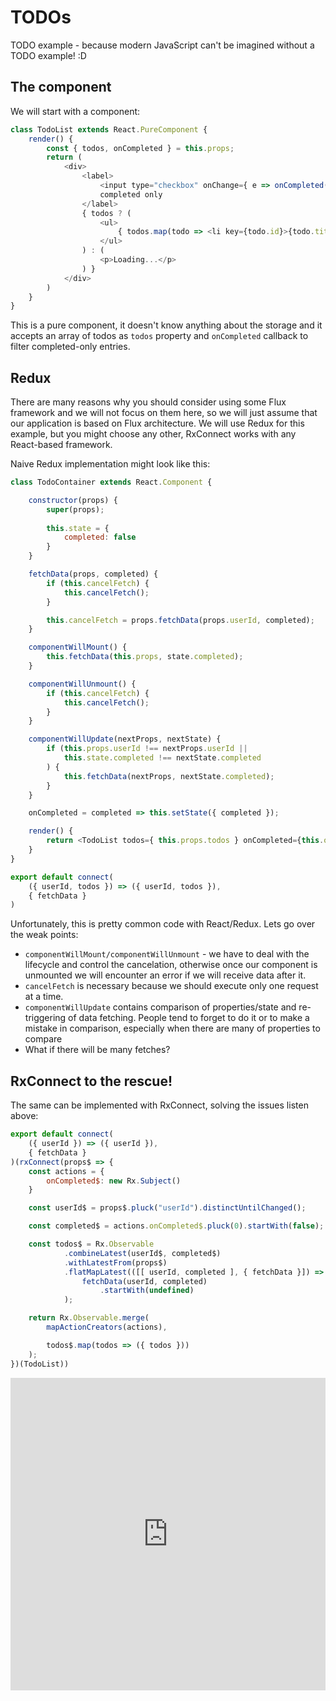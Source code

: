 # TODOs

TODO example - because modern JavaScript can't be imagined without a TODO example! :D

## The component
We will start with a component:
```javascript
class TodoList extends React.PureComponent {
    render() {
        const { todos, onCompleted } = this.props;
        return (
            <div>
                <label>
                    <input type="checkbox" onChange={ e => onCompleted(e.target.checked) } />
                    completed only
                </label>
                { todos ? (
                    <ul>
                        { todos.map(todo => <li key={todo.id}>{todo.title}</li>) }
                    </ul>
                ) : (
                    <p>Loading...</p>
                ) }
            </div>
        )
    }
}
```

This is a pure component, it doesn't know anything about the storage and it accepts an array of todos as `todos` property and `onCompleted` callback to filter completed-only entries.

## Redux
There are many reasons why you should consider using some Flux framework and we will not focus on them here, so we will just assume that our application is based on Flux architecture. We will use Redux for this example, but you might choose any other, RxConnect works with any React-based framework.

Naive Redux implementation might look like this:
```javascript
class TodoContainer extends React.Component {

    constructor(props) {
        super(props);
        
        this.state = {
            completed: false
        }
    }

    fetchData(props, completed) {
        if (this.cancelFetch) {
            this.cancelFetch();
        }

        this.cancelFetch = props.fetchData(props.userId, completed);
    }

    componentWillMount() {
        this.fetchData(this.props, state.completed);
    }

    componentWillUnmount() {
        if (this.cancelFetch) {
            this.cancelFetch();
        }
    }

    componentWillUpdate(nextProps, nextState) {
        if (this.props.userId !== nextProps.userId ||
            this.state.completed !== nextState.completed
        ) {
            this.fetchData(nextProps, nextState.completed);
        }
    }

    onCompleted = completed => this.setState({ completed });

    render() {
        return <TodoList todos={ this.props.todos } onCompleted={this.onCompleted} />
    }
}

export default connect(
    ({ userId, todos }) => ({ userId, todos }),
    { fetchData }
)
```
Unfortunately, this is pretty common code with React/Redux. Lets go over the weak points:
* `componentWillMount/componentWillUnmount` - we have to deal with the lifecycle and control the cancelation, otherwise once our component is unmounted we will encounter an error if we will receive data after it.
* `cancelFetch` is necessary because we should execute only one request at a time.
* `componentWillUpdate` contains comparison of properties/state and re-triggering of data fetching. People tend to forget to do it or to make a mistake in comparison, especially when there are many of properties to compare
* What if there will be many fetches?

## RxConnect to the rescue!
The same can be implemented with RxConnect, solving the issues listen above:
```javascript
export default connect(
    ({ userId }) => ({ userId }),
    { fetchData }
)(rxConnect(props$ => {
    const actions = {
        onCompleted$: new Rx.Subject()
    }

    const userId$ = props$.pluck("userId").distinctUntilChanged();

    const completed$ = actions.onCompleted$.pluck(0).startWith(false);

    const todos$ = Rx.Observable
            .combineLatest(userId$, completed$)
            .withLatestFrom(props$)
            .flatMapLatest(([[ userId, completed ], { fetchData }]) =>
                fetchData(userId, completed)
                    .startWith(undefined)
            );

    return Rx.Observable.merge(
        mapActionCreators(actions),

        todos$.map(todos => ({ todos }))
    );
})(TodoList))
```

<iframe src="https://codesandbox.io/embed/github/bsideup/rx-connect/tree/codesandbox/examples/docs?autoresize=1&hidenavigation=1&initialpath=todos%2Fstep-1&view=preview" style="width:100%; height:500px; border:0; overflow:hidden;" sandbox="allow-modals allow-forms allow-popups allow-scripts allow-same-origin"></iframe>
